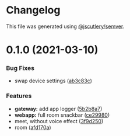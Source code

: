 # Changelog

This file was generated using [@jscutlery/semver](https://github.com/jscutlery/semver).

# 0.1.0 (2021-03-10)

### Bug Fixes

- swap device settings ([ab3c83c](https://github.com/guiseek/speek.video/commit/ab3c83cd01e28db97b55cb24a978fd0fba545ffd))

### Features

- **gateway:** add app logger ([5b2b8a7](https://github.com/guiseek/speek.video/commit/5b2b8a7826ef127cd7747aff18c22bfe37b87cb8))
- **webapp:** full room snackbar ([ce29980](https://github.com/guiseek/speek.video/commit/ce29980f8de3303fab09ee507232e4f4b1611af9))
- meet, without voice effect ([3f9d250](https://github.com/guiseek/speek.video/commit/3f9d25030b529f042689bd9c0715db7e1825bef0))
- room ([afd170a](https://github.com/guiseek/speek.video/commit/afd170a33c56a7e673ff3a4fec258bcb54834f8c))

